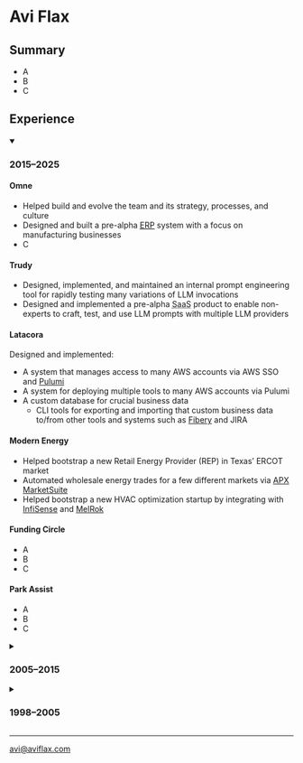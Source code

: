 # Avi Flax

<!-- Tagline? -->

<!-- Or Highlights?-->
## Summary

* A
* B
* C

## Experience

<details open>
    <summary><h3>2015–2025</h3></summary>

#### Omne

* Helped build and evolve the team and its strategy, processes, and culture
* Designed and built a pre-alpha
          <a href="https://en.wikipedia.org/wiki/Enterprise_resource_planning">
              <abbr title="Enterprise Resource Planning">ERP</abbr></a> system with
          a focus on manufacturing businesses
* C

#### Trudy

* Designed, implemented, and maintained an internal prompt engineering tool for rapidly testing many
  variations of LLM invocations
* Designed and implemented a pre-alpha <abbr title="Software as a Service">SaaS</abbr> product to
  enable non-experts to craft, test, and use LLM prompts with multiple LLM providers

#### Latacora

Designed and implemented:

* A system that manages access to many AWS accounts via AWS SSO and <a href="https://www.pulumi.com/">Pulumi</a>
* A system for deploying multiple tools to many AWS accounts via Pulumi
* A custom database for crucial business data
  * CLI tools for exporting and importing that custom business data to/from other tools and systems
    such as <a href="https://fibery.io">Fibery</a> and JIRA

#### Modern Energy

* Helped bootstrap a new Retail Energy Provider (REP) in Texas’ ERCOT market
* Automated wholesale energy trades for a few different markets via <a href="https://apx.com/power-scheduling-energy-accounting-services/">APX MarketSuite</a>
* Helped bootstrap a new HVAC optimization startup by integrating with <a href="https://www.infisense.com">InfiSense</a> and <a href="https://melrok.com">MelRok</a>

#### Funding Circle

* A
* B
* C

#### Park Assist

* A
* B
* C

</details>

<details>
    <summary><h3>2005–2015</h3></summary>

#### Timehop

* Refactored a critical and complex system into a loosely-coupled stream-based system using Kinesis
  and Go (<a href="https://speakerdeck.com/aviflax/stream-data-processing-with-kinesis-and-go-at-timehop">slides</a>)
* Designed and implemented:
  * A sophisticated integration with Twilio for SMS-based signup
  * A tool for quickly processing billions of records

#### Thinkful

* Designed and implemented an event-driven system to automate Stripe subscription management

#### SFX

* A
* B
* C

#### Arc90

* A
* B
* C

</details>

<details>
    <summary><h3>1998–2005</h3></summary>

#### ADP

* Refactored, enhanced, and maintained a sophisticated application for producing custom financial
  documents for on-demand printing

#### register.com

<!-- TODO: compress down to a single bullet -->
* Team lead position for large high-traffic auction site
* Responsibilities included designing, implementing, and maintaining features; reengineering site
  technology and architecture
* Created new internal tools and development procedures

#### RewardsPlus

* Maintained and enhanced a large-scale online employee benefits enrollment system for diverse
  clients with diverse needs

#### Words In Progress

* Developed requirements and specifications for high traffic websites directly with clients; crafted
  application architecture and database design

#### Ideal Computer Strategies

* Worked with teams of designers, coders, and project managers to concurrently develop and deploy
  client websites with basic dynamic features

</details>

----

[avi@aviflax.com](mailto:avi@aviflax.com)
